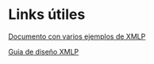 # Links útiles

[Documento con varios ejemplos de XMLP](http://docs.oracle.com/cd/E10091_01/doc/bip.1013/b40017/T421739T481157.htm)

[Guia de diseño XMLP](http://docs.oracle.com/cd/E10415_01/doc/bi.1013/e12187/toc.htm)

